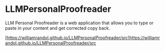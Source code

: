 # LLMPersonalProofreader
LLM Personal Proofreader is a web application that allows you to type or paste in your content and get corrected copy back.

[https://williamrandol.github.io/LLMPersonalProofreader/src]https://williamrandol.github.io/LLMPersonalProofreader/src
